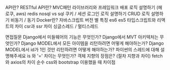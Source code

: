 API란?
RESTful API란?
MVC패턴
라이브러리와 프레임워크
배포 로직 설명하기 (헤로쿠, aws)
redis
nosql vs sql
쿠키 / 세션
로그인 로직 설명하기
CRUD 로직 설명하기
비동기 / 동기
Docker란?
자바스크립트 버전 별 특징 es6 es5
타입스크립트와 리액트의 차이
csr과 ssr 차이
싱글스레드 / 멀티스레드

면접질문
Django에서 미들웨어의 기능은 무엇인가?
Django에서 MVT 아키텍처는 무엇인가?
Django MODEL에서 모든 아이템을 리턴하려면 어떻게 해야하는가?
Django MODEL에서 id가 1인 것만 리턴하려면 어떻게 해야하는가?
파이썬의 스레드에 대해 설명해주세요
is 와 '=' 차이는 무엇인가?
객체 지향의 장점은? (절차 지향과 차이)
fetch와 axios의 차이
순수 css와 bootstrap 이용했을 때 차이점